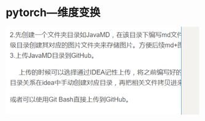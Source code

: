 # pytorch—维度变换

![image-20201105190344760](pytorch%E2%80%94%E7%BB%B4%E5%BA%A6%E5%8F%98%E6%8D%A2.assets/image-20201105190344760.png)

